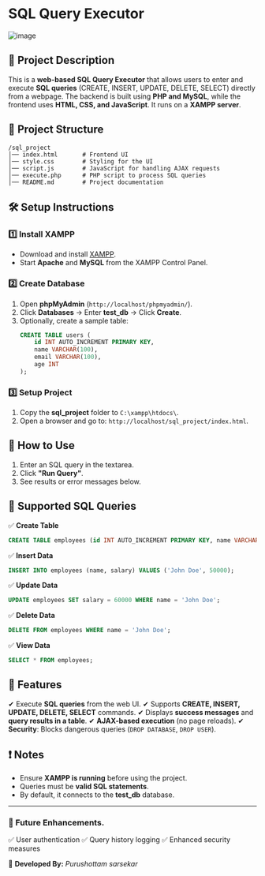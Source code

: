 # SQL Query Executor
![image](https://github.com/user-attachments/assets/8bda6ad3-35e9-4759-836d-2304f111f91c)


## 📌 Project Description
This is a **web-based SQL Query Executor** that allows users to enter and execute **SQL queries** (CREATE, INSERT, UPDATE, DELETE, SELECT) directly from a webpage. The backend is built using **PHP and MySQL**, while the frontend uses **HTML, CSS, and JavaScript**. It runs on a **XAMPP server**.

## 📁 Project Structure
```
/sql_project
│── index.html       # Frontend UI
│── style.css        # Styling for the UI
│── script.js        # JavaScript for handling AJAX requests
│── execute.php      # PHP script to process SQL queries
│── README.md        # Project documentation
```

## 🛠️ Setup Instructions
### 1️⃣ Install XAMPP
- Download and install [XAMPP](https://www.apachefriends.org/index.html).
- Start **Apache** and **MySQL** from the XAMPP Control Panel.

### 2️⃣ Create Database
1. Open **phpMyAdmin** (`http://localhost/phpmyadmin/`).
2. Click **Databases** → Enter **test_db** → Click **Create**.
3. Optionally, create a sample table:
   ```sql
   CREATE TABLE users (
       id INT AUTO_INCREMENT PRIMARY KEY,
       name VARCHAR(100),
       email VARCHAR(100),
       age INT
   );
   ```

### 3️⃣ Setup Project
1. Copy the **sql_project** folder to `C:\xampp\htdocs\`.
2. Open a browser and go to: `http://localhost/sql_project/index.html`.

## 🚀 How to Use
1. Enter an SQL query in the textarea.
2. Click **"Run Query"**.
3. See results or error messages below.

## 📝 Supported SQL Queries
✅ **Create Table**
```sql
CREATE TABLE employees (id INT AUTO_INCREMENT PRIMARY KEY, name VARCHAR(100), salary INT);
```
✅ **Insert Data**
```sql
INSERT INTO employees (name, salary) VALUES ('John Doe', 50000);
```
✅ **Update Data**
```sql
UPDATE employees SET salary = 60000 WHERE name = 'John Doe';
```
✅ **Delete Data**
```sql
DELETE FROM employees WHERE name = 'John Doe';
```
✅ **View Data**
```sql
SELECT * FROM employees;
```

## 📌 Features
✔ Execute **SQL queries** from the web UI.
✔ Supports **CREATE, INSERT, UPDATE, DELETE, SELECT** commands.
✔ Displays **success messages** and **query results in a table**.
✔ **AJAX-based execution** (no page reloads).
✔ **Security**: Blocks dangerous queries (`DROP DATABASE`, `DROP USER`).

## ❗ Notes
- Ensure **XAMPP is running** before using the project.
- Queries must be **valid SQL statements**.
- By default, it connects to the **test_db** database.

---
### 🎯 Future Enhancements.
✅ User authentication
✅ Query history logging
✅ Enhanced security measures

📌 **Developed By:** *Purushottam sarsekar*


